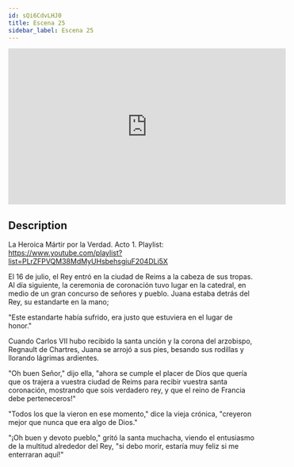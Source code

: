 ```yaml
---
id: sQi6CdvLHJ0
title: Escena 25
sidebar_label: Escena 25
---
```


<iframe
  width="560"
  height="315"
  src="https://www.youtube.com/embed/sQi6CdvLHJ0"
  title="YouTube video player"
  frameborder="0"
  allow="accelerometer; autoplay; clipboard-write; encrypted-media; gyroscope; picture-in-picture; web-share"
  referrerpolicy="strict-origin-when-cross-origin"
  allowfullscreen
></iframe>

## Description

La Heroica Mártir por la Verdad. Acto 1.
Playlist: https://www.youtube.com/playlist?list=PLrZFPVQM38MdMyUHsbehsgiuF204DLi5X

El 16 de julio, el Rey entró en la ciudad de Reims a la cabeza de sus tropas. Al día siguiente, la ceremonia de coronación tuvo lugar en la catedral, en medio de un gran concurso de señores y pueblo. Juana estaba detrás del Rey, su estandarte en la mano;

"Este estandarte había sufrido, era justo que estuviera en el lugar de honor."

Cuando Carlos VII hubo recibido la santa unción y la corona del arzobispo, Regnault de Chartres, Juana se arrojó a sus pies, besando sus rodillas y llorando lágrimas ardientes.

"Oh buen Señor," dijo ella, "ahora se cumple el placer de Dios que quería que os trajera a vuestra ciudad de Reims para recibir vuestra santa coronación, mostrando que sois verdadero rey, y que el reino de Francia debe perteneceros!"

"Todos los que la vieron en ese momento," dice la vieja crónica, "creyeron mejor que nunca que era algo de Dios."

"¡Oh buen y devoto pueblo," gritó la santa muchacha, viendo el entusiasmo de la multitud alrededor del Rey, "si debo morir, estaría muy feliz si me enterraran aquí!"
